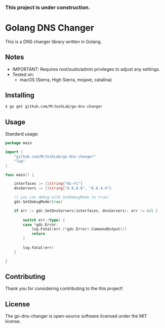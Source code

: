 ### This project is under construction.

# Golang DNS Changer
This is a DNS changer library written in Golang.

## Notes
- IMPORTANT: Requires root/sudo/admin privileges to adjust any settings.
- Tested on:
	- macOS (Sierra, High Sierra, mojave, catalina)

## Installing
```bash
$ go get github.com/MrJoshLab/go-dns-changer
```

## Usage
Standard usage:
```go
package main

import (
    "github.com/MrJoshLab/go-dns-changer"
    "log"
)

func main() {

    interfaces := []string{"Wi-Fi"}
    dnsServers := []string{"8.8.8.8", "8.8.4.4"}    

    // you can debug with SetDebugMode to true!
    gdc.SetDebugMode(true)

    if err := gdc.SetDnsServers(interfaces, dnsServers); err != nil {
    
        switch err.(type) {
        case *gdc.Error:
            log.Fatal(err.(*gdc.Error).CommandOutput())
            return
        }
        
        log.Fatal(err)
    }

}
```

## Contributing
Thank you for considering contributing to the this project!

## License
The go-dns-changer is open-source software licensed under the MIT license.
